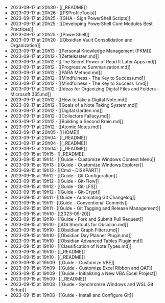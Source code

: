 - 2023-09-17 at 20h30 · [[_README]]
- 2023-09-17 at 20h26 · [[PSProfileTools]]
- 2023-09-17 at 20h25 · [[GHA - Sign PowerShell Scripts]]
- 2023-09-17 at 20h25 · [[Developing PowerShell Core Modules Best Practices]]
- 2023-09-17 at 20h25 · [[PowerShell]]
- 2023-09-17 at 20h20 · [[Obsidian Vault Consolidation and Organization]]
- 2023-09-17 at 20h13 · [[Personal Knowledge Management (PKM)]]
- 2023-09-17 at 20h12 · [[Zettelkasten.md]]
- 2023-09-17 at 20h12 · [[The Secret Power of Read It Later Apps.md]]
- 2023-09-17 at 20h12 · [[Progressive Summarization.md]]
- 2023-09-17 at 20h12 · [[PARA Method.md]]
- 2023-09-17 at 20h12 · [[Mindfulness - The Key to Success.md]]
- 2023-09-17 at 20h12 · [[Mindfulness - The Key to Success 1.md]]
- 2023-09-17 at 20h12 · [[Ideas for Organizing Digital Files and Folders - Microsoft 365.md]]
- 2023-09-17 at 20h12 · [[How to take a Digital Note.md]]
- 2023-09-17 at 20h12 · [[Goals of a Note Taking System.md]]
- 2023-09-17 at 20h12 · [[Digital Garden.md]]
- 2023-09-17 at 20h12 · [[Collectors Fallacy.md]]
- 2023-09-17 at 20h12 · [[Building a Second Brain.md]]
- 2023-09-17 at 20h12 · [[Atomic Notes.md]]
- 2023-09-17 at 20h05 · [[HOME]]
- 2023-09-17 at 20h04 · [[_README]]
- 2023-09-17 at 20h04 · [[_README]]
- 2023-09-17 at 20h04 · [[_README]]
- 2023-09-15 at 19h15 · [[_README]]
- 2023-09-15 at 19h14 · [[Guide - Customize Windows Context Menu]]
- 2023-09-15 at 19h13 · [[Guide - Customize Windows Explorer]]
- 2023-09-15 at 19h13 · [[Cmd - DISKPART]]
- 2023-09-15 at 19h12 · [[Guide - Git Configuration]]
- 2023-09-15 at 19h12 · [[Guide - Git-Flow]]
- 2023-09-15 at 19h12 · [[Guide - Git-LFS]]
- 2023-09-15 at 19h12 · [[Guide - Git-Crypt]]
- 2023-09-15 at 19h11 · [[Guide - Automating Git Changelog]]
- 2023-09-15 at 19h11 · [[Guide - Conventional Commits]]
- 2023-09-15 at 19h11 · [[Guide - Git Tagging and Release Management]]
- 2023-09-15 at 19h10 · [[2023-05-20]]
- 2023-09-15 at 19h10 · [[Guide - Fork and Submit Pull Request]]
- 2023-09-15 at 19h10 · [[iOS Shortcuts for Obsidian.md]]
- 2023-09-15 at 19h10 · [[Obsidian Graph Filters.md]]
- 2023-09-15 at 19h10 · [[Obsidian Day Planner Plugin.md]]
- 2023-09-15 at 19h10 · [[Obsidian Advanced Tables Plugin.md]]
- 2023-09-15 at 19h10 · [[Classification of Note Types.md]]
- 2023-09-15 at 19h10 · [[_README]]
- 2023-09-15 at 19h10 · [[_README]]
- 2023-09-15 at 19h09 · [[Guide - Customize VBE]]
- 2023-09-15 at 19h09 · [[Guide - Customize Excel Ribbon and QAT]]
- 2023-09-15 at 19h09 · [[Guide - Initializing a New VBA Excel Project]]
- 2023-09-15 at 19h09 · [[_README]]
- 2023-09-15 at 19h08 · [[Guide - Synchronize Windows and WSL Git Setup]]
- 2023-09-15 at 19h08 · [[Guide - Install and Configure Git]]
